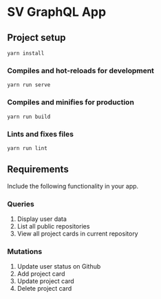 # SV GraphQL App 

## Project setup
```
yarn install
```

### Compiles and hot-reloads for development
```
yarn run serve
```

### Compiles and minifies for production
```
yarn run build
```

### Lints and fixes files
```
yarn run lint
```

## Requirements

Include the following functionality in your app. 

### Queries
1. Display user data
1. List all public repositories
1. View all project cards in current repository

### Mutations
1. Update user status on Github
1. Add project card
1. Update project card
1. Delete project card